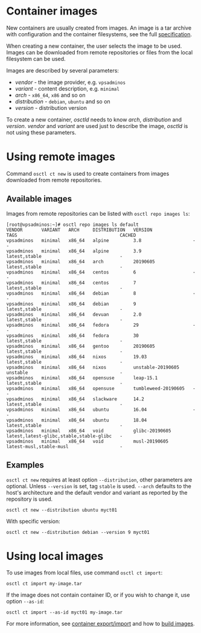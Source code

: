 # Container images
New containers are usually created from images. An image is a tar archive with
configuration and the container filesystems, see the full
[specification](../specifications/container-image.md).

When creating a new container, the user selects the image to be used.
Images can be downloaded from remote repositories or files from the local
filesystem can be used.

Images are described by several parameters:

 - *vendor* - the image provider, e.g. `vpsadminos`
 - *variant* - content description, e.g. `minimal`
 - *arch* - `x86_64`, `x86` and so on
 - *distribution* - `debian`, `ubuntu` and so on
 - *version* - distribution version

To create a new container, *osctld* needs to know *arch*, *distribution*
and *version*. *vendor* and *variant* are used just to describe the image,
*osctld* is not using these parameters.

# Using remote images
Command `osctl ct new` is used to create containers from images downloaded from
remote repositories.

## Available images
Images from remote repositories can be listed with `osctl repo images ls`:

```shell
[root@vpsadminos:~]# osctl repo images ls default
VENDOR       VARIANT   ARCH     DISTRIBUTION   VERSION               TAGS                                      CACHED
vpsadminos   minimal   x86_64   alpine         3.8                   -                                         -
vpsadminos   minimal   x86_64   alpine         3.9                   latest,stable                             -
vpsadminos   minimal   x86_64   arch           20190605              latest,stable                             -
vpsadminos   minimal   x86_64   centos         6                     -                                         -
vpsadminos   minimal   x86_64   centos         7                     latest,stable                             -
vpsadminos   minimal   x86_64   debian         8                     -                                         -
vpsadminos   minimal   x86_64   debian         9                     latest,stable                             -
vpsadminos   minimal   x86_64   devuan         2.0                   latest,stable                             -
vpsadminos   minimal   x86_64   fedora         29                    -                                         -
vpsadminos   minimal   x86_64   fedora         30                    latest,stable                             -
vpsadminos   minimal   x86_64   gentoo         20190605              latest,stable                             -
vpsadminos   minimal   x86_64   nixos          19.03                 latest,stable                             -
vpsadminos   minimal   x86_64   nixos          unstable-20190605     unstable                                  -
vpsadminos   minimal   x86_64   opensuse       leap-15.1             latest,stable                             -
vpsadminos   minimal   x86_64   opensuse       tumbleweed-20190605   -                                         -
vpsadminos   minimal   x86_64   slackware      14.2                  latest,stable                             -
vpsadminos   minimal   x86_64   ubuntu         16.04                 -                                         -
vpsadminos   minimal   x86_64   ubuntu         18.04                 latest,stable                             -
vpsadminos   minimal   x86_64   void           glibc-20190605        latest,latest-glibc,stable,stable-glibc   -
vpsadminos   minimal   x86_64   void           musl-20190605         latest-musl,stable-musl                   -
```

## Examples
`osctl ct new` requires at least option `--distribution`, other parameters are
optional. Unless `--version` is set, tag `stable` is used. `--arch` defaults
to the host's architecture and the default vendor and variant as reported by
the repository is used.

```shell
osctl ct new --distribution ubuntu myct01
```

With specific version:

```shell
osctl ct new --distribution debian --version 9 myct01
```

# Using local images
To use images from local files, use command `osctl ct import`:

```shell
osctl ct import my-image.tar
```

If the image does not contain container ID, or if you wish to change it, use
option `--as-id`:

```shell
osctl ct import --as-id myct01 my-image.tar
```

For more information, see [container export/import](../containers/export-import.md) and
how to [build images](../container-images/creating.md).
